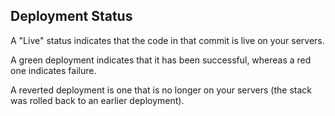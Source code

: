 <!-- post: -->


## Deployment Status
A "Live" status indicates that the code in that commit is live on your servers.

A 
green
 deployment indicates that it has been successful, whereas a 
red
 one indicates failure.

A reverted deployment is one that is no longer on your servers (the stack was rolled back to an earlier deployment).

